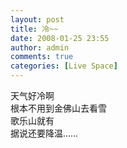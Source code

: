 ```yaml
---
layout: post
title: 冷~~
date: 2008-01-25 23:55
author: admin
comments: true
categories: [Live Space]
---
```

<div>天气好冷啊<br />根本不用到金佛山去看雪<br />歌乐山就有<br />据说还要降温……</div>
